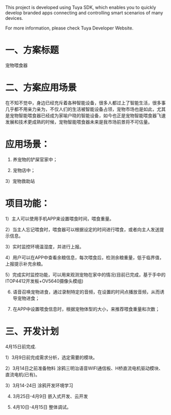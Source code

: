 This project is developed using Tuya SDK, which enables you to quickly develop branded apps connecting and controlling smart scenarios of many devices.

For more information, please check Tuya Developer Website.

# 一、方案标题

宠物喂食器

# 二、方案应用场景

在不知不觉中，身边已经充斥着各种智能设备，很多人都过上了智能生活，很多事几乎都不用亲力亲为，不仅人们的生活被智能设备占领，宠物市场也是如此，尤其是宠物智能喂食器已经成为家喻户晓的智能设备，如今也正是宠物智能喂食器飞速发展和技术更成熟的时候，宠物智能喂食器未来是我市场前景将不可估量。

# 应用场景：

1) 养宠物的铲屎官家中；

2) 宠物店中；

3）宠物救助站



# 项目功能：

1）主人可以使用手机APP来设置喂食时间，喂食重量。

2）当主人忘记喂食时，喂食器可以根据设定的时间进行喂食，或者向主人发送提示信息。

3）实时监控环境温湿度，并进行上报。

4）用户可以在APP中查看余粮信息，每次喂食后，检测余粮重量，低于临界值，上报提示补充余粮。

5）完成实时监控功能，可以用来观测宠物在家中的情况(目前已完成，基于手中的ITOP4412开发板+OV5640摄像头模组)

6) 语音召唤宠物进食，通过录制特定的音频，在设置的时间点播放音频，从而诱导宠物进食；

7) 在APP中设置喂食信息时，根据宠物体型的大小，来推荐喂食重量和次数；



# 三、开发计划

4月15日前完成.

1）3月9日前完成需求分析，选定需要的模块。

2）3月14日之前准备物料 涂鸦三明治语音WIFI通信板、H桥直流电机驱动模块、直流电机(已有)。

3）3月14-24日 涂鸦开发环境学习

4)  3月25日-4月9日 嵌入式开发、云开发

4)  4月10日-4月15日 整体调试。
